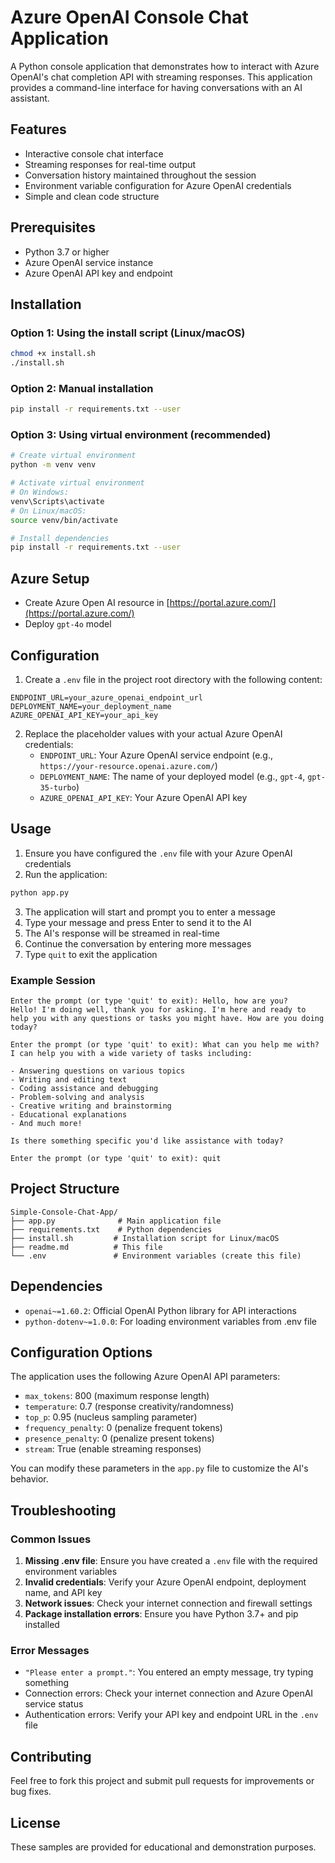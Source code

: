 # Azure OpenAI Console Chat Application

A Python console application that demonstrates how to interact with Azure OpenAI's chat completion API with streaming responses. This application provides a command-line interface for having conversations with an AI assistant.

## Features

- Interactive console chat interface
- Streaming responses for real-time output
- Conversation history maintained throughout the session
- Environment variable configuration for Azure OpenAI credentials
- Simple and clean code structure

## Prerequisites

- Python 3.7 or higher
- Azure OpenAI service instance
- Azure OpenAI API key and endpoint

## Installation

### Option 1: Using the install script (Linux/macOS)
```bash
chmod +x install.sh
./install.sh
```

### Option 2: Manual installation
```bash
pip install -r requirements.txt --user
```

### Option 3: Using virtual environment (recommended)
```bash
# Create virtual environment
python -m venv venv

# Activate virtual environment
# On Windows:
venv\Scripts\activate
# On Linux/macOS:
source venv/bin/activate

# Install dependencies
pip install -r requirements.txt --user
```

## Azure Setup 
- Create Azure Open AI resource in [https://portal.azure.com/](https://portal.azure.com/)
- Deploy `gpt-4o` model 


## Configuration

1. Create a `.env` file in the project root directory with the following content:

```env
ENDPOINT_URL=your_azure_openai_endpoint_url
DEPLOYMENT_NAME=your_deployment_name
AZURE_OPENAI_API_KEY=your_api_key
```

2. Replace the placeholder values with your actual Azure OpenAI credentials:
   - `ENDPOINT_URL`: Your Azure OpenAI service endpoint (e.g., `https://your-resource.openai.azure.com/`)
   - `DEPLOYMENT_NAME`: The name of your deployed model (e.g., `gpt-4`, `gpt-35-turbo`)
   - `AZURE_OPENAI_API_KEY`: Your Azure OpenAI API key

## Usage

1. Ensure you have configured the `.env` file with your Azure OpenAI credentials
2. Run the application:

```bash
python app.py
```

3. The application will start and prompt you to enter a message
4. Type your message and press Enter to send it to the AI
5. The AI's response will be streamed in real-time
6. Continue the conversation by entering more messages
7. Type `quit` to exit the application

### Example Session

```
Enter the prompt (or type 'quit' to exit): Hello, how are you?
Hello! I'm doing well, thank you for asking. I'm here and ready to help you with any questions or tasks you might have. How are you doing today?

Enter the prompt (or type 'quit' to exit): What can you help me with?
I can help you with a wide variety of tasks including:

- Answering questions on various topics
- Writing and editing text
- Coding assistance and debugging
- Problem-solving and analysis
- Creative writing and brainstorming
- Educational explanations
- And much more!

Is there something specific you'd like assistance with today?

Enter the prompt (or type 'quit' to exit): quit
```

## Project Structure

```
Simple-Console-Chat-App/
├── app.py              # Main application file
├── requirements.txt    # Python dependencies
├── install.sh         # Installation script for Linux/macOS
├── readme.md          # This file
└── .env               # Environment variables (create this file)
```

## Dependencies

- `openai~=1.60.2`: Official OpenAI Python library for API interactions
- `python-dotenv~=1.0.0`: For loading environment variables from .env file

## Configuration Options

The application uses the following Azure OpenAI API parameters:

- `max_tokens`: 800 (maximum response length)
- `temperature`: 0.7 (response creativity/randomness)
- `top_p`: 0.95 (nucleus sampling parameter)
- `frequency_penalty`: 0 (penalize frequent tokens)
- `presence_penalty`: 0 (penalize present tokens)
- `stream`: True (enable streaming responses)

You can modify these parameters in the `app.py` file to customize the AI's behavior.

## Troubleshooting

### Common Issues

1. **Missing .env file**: Ensure you have created a `.env` file with the required environment variables
2. **Invalid credentials**: Verify your Azure OpenAI endpoint, deployment name, and API key
3. **Network issues**: Check your internet connection and firewall settings
4. **Package installation errors**: Ensure you have Python 3.7+ and pip installed

### Error Messages

- `"Please enter a prompt."`: You entered an empty message, try typing something
- Connection errors: Check your internet connection and Azure OpenAI service status
- Authentication errors: Verify your API key and endpoint URL in the `.env` file

## Contributing

Feel free to fork this project and submit pull requests for improvements or bug fixes.

## License

These samples are provided for educational and demonstration purposes.